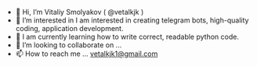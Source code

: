 - 👋 Hi, I’m Vitaliy Smolyakov ( @vetalkjk )
- 👀 I’m interested in I am interested in creating telegram bots, high-quality coding, application development. 
- 🌱 I am currently learning how to write correct, readable python code.
- 💞️ I’m looking to collaborate on ...
- 📫 How to reach me ... vetalkjk1@gmail.com

<!---
vetalkjk/vetalkjk is a ✨ special ✨ repository because its `README.md` (this file) appears on your GitHub profile.
You can click the Preview link to take a look at your changes.
--->
